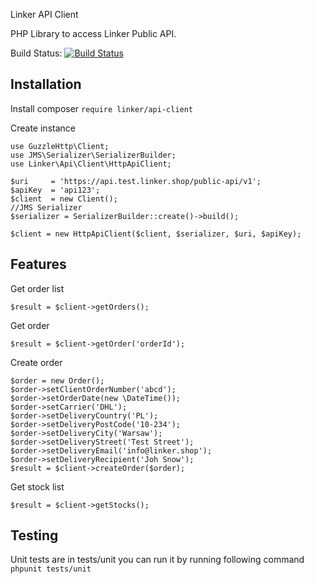 Linker API Client

PHP Library to access Linker Public API.

Build Status: [![Build Status](https://travis-ci.org/LinkerCloud/linker-api-client.svg?branch=master)](https://travis-ci.org/LinkerCloud/linker-api-client)

## Installation

Install 
    composer `require linker/api-client`
           
Create instance

    use GuzzleHttp\Client;
    use JMS\Serializer\SerializerBuilder;
    use Linker\Api\Client\HttpApiClient;

    $uri     = 'https://api.test.linker.shop/public-api/v1';
    $apiKey  = 'api123';    
    $client  = new Client();
    //JMS Serializer
    $serializer = SerializerBuilder::create()->build();
        
    $client = new HttpApiClient($client, $serializer, $uri, $apiKey);
    
    
## Features
    
Get order list 

    $result = $client->getOrders();

Get order 

    $result = $client->getOrder('orderId');  
      
Create order 

    $order = new Order();
    $order->setClientOrderNumber('abcd');
    $order->setOrderDate(new \DateTime());
    $order->setCarrier('DHL');
    $order->setDeliveryCountry('PL');
    $order->setDeliveryPostCode('10-234');
    $order->setDeliveryCity('Warsaw');
    $order->setDeliveryStreet('Test Street');
    $order->setDeliveryEmail('info@linker.shop');
    $order->setDeliveryRecipient('Joh Snow');
    $result = $client->createOrder($order);
        
Get stock list 

    $result = $client->getStocks();
    
## Testing
Unit tests are in tests/unit you can run it by running following command
`phpunit tests/unit`    